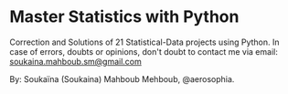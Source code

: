 # Master Statistics with Python
Correction and Solutions of 21 Statistical-Data projects using Python. 
In case of errors, doubts or opinions, don't doubt to contact me via email: soukaina.mahboub.sm@gmail.com 



By: Soukaïna (Soukaina) Mahboub Mehboub, @aerosophia.
